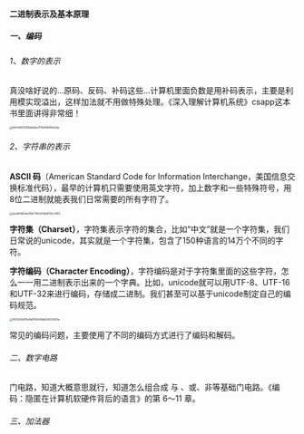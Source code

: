 #### 二进制表示及基本原理

##### 一、编码

###### 1、数字的表示

真没啥好说的...原码、反码、补码这些...计算机里面负数是用补码表示，主要是利用模实现溢出，这样加法就不用做特殊处理。《深入理解计算机系统》csapp这本书里面讲得非常细！

<img src="https://liuyang-picbed.oss-cn-shanghai.aliyuncs.com/img/bf4cfd001308da2be317b08d1f40a7ae.jpg" alt="bf4cfd001308da2be317b08d1f40a7ae" style="zoom:33%;" />

###### 2、字符串的表示

**ASCII 码**（American Standard Code for Information Interchange，美国信息交换标准代码），最早的计算机只需要使用英文字符，加上数字和一些特殊符号，用8位二进制就能表我们日常需要的所有字符了。

<img src="https://liuyang-picbed.oss-cn-shanghai.aliyuncs.com/img/bee81480de3f6e7181cb7bb5f55cc805.png" alt="bee81480de3f6e7181cb7bb5f55cc805" style="zoom:33%;" />

**字符集（Charset）**，字符集表示字符的集合，比如“中文”就是一个字符集，我们日常说的unicode，其实就是一个字符集，包含了150种语言的14万个不同的字符。

**字符编码（Character Encoding）**，字符编码是对于字符集里面的这些字符，怎么一一用二进制表示出来的一个字典。比如，unicode就可以用UTF-8、UTF-16和UTF-32来进行编码，存储成二进制。我们甚至可以基于unicode制定自己的编码规范。

<img src="https://liuyang-picbed.oss-cn-shanghai.aliyuncs.com/img/9911c58d79e8a1f106d48a83457d193e.jpg" alt="9911c58d79e8a1f106d48a83457d193e" style="zoom:33%;" />

常见的编码问题，主要使用了不同的编码方式进行了编码和解码。

###### 二、数字电路

门电路，知道大概意思就行，知道怎么组合成 与 、或、非等基础门电路。《编码：隐匿在计算机软硬件背后的语言》的第 6～11 章。

###### 三、加法器

